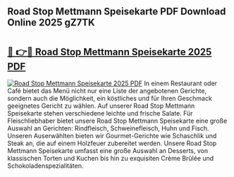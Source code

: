 ## Road Stop Mettmann Speisekarte PDF Download Online 2025 gZ7TK

# <h2><a href="http://gc9bxtb.nevu.top/?p=Road+Stop+Mettmann+Speisekarte">🔗 👉🔴 Road Stop Mettmann Speisekarte 2025 PDF</a></h2>

[![Road Stop Mettmann Speisekarte 2025 PDF](https://i.imgur.com/dBaPXMq.png)](http://gc9bxtb.nevu.top/?p=Road+Stop+Mettmann+Speisekarte)
In einem Restaurant oder Café bietet das Menü nicht nur eine Liste der angebotenen Gerichte, sondern auch die Möglichkeit, ein köstliches und für Ihren Geschmack geeignetes Gericht zu wählen. Auf unserer Road Stop Mettmann Speisekarte stehen verschiedene leichte und frische Salate. Für Fleischliebhaber bietet unsere Road Stop Mettmann Speisekarte eine große Auswahl an Gerichten: Rindfleisch, Schweinefleisch, Huhn und Fisch. Unseren Auserwählten bieten wir Gourmet-Gerichte wie Schaschlik und Steak an, die auf einem Holzfeuer zubereitet werden. Unsere Road Stop Mettmann Speisekarte umfasst eine große Auswahl an Desserts, von klassischen Torten und Kuchen bis hin zu exquisiten Crème Brûlée und Schokoladenspezialitäten.
